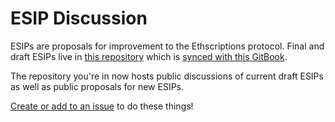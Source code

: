 # ESIP Discussion

ESIPs are proposals for improvement to the Ethscriptions protocol. Final and draft ESIPs live in [this repository](https://github.com/ethscriptions-protocol/Ethscriptions-Docs/tree/main/esips) which is [synced with this GitBook](https://docs.ethscriptions.com/esips/what-are-esips).

The repository you're in now hosts public discussions of current draft ESIPs as well as public proposals for new ESIPs.

[Create or add to an issue](https://github.com/ethscriptions-protocol/ESIP-Discussion/issues) to do these things!
